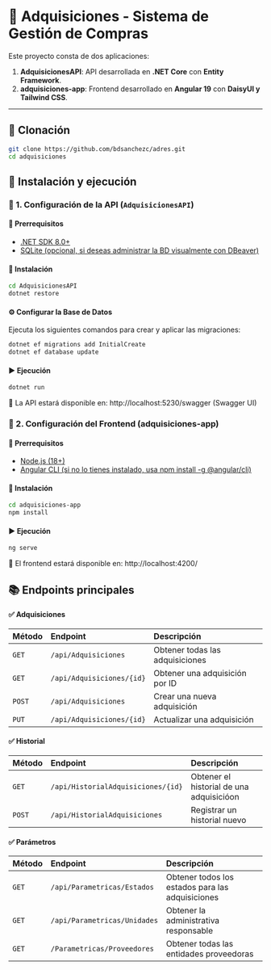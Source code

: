 
# 📌 Adquisiciones - Sistema de Gestión de Compras

Este proyecto consta de dos aplicaciones:
1. **AdquisicionesAPI**: API desarrollada en **.NET Core** con **Entity Framework**.
2. **adquisiciones-app**: Frontend desarrollado en **Angular 19** con **DaisyUI y Tailwind CSS**.

---

## 📌 Clonación
```sh
git clone https://github.com/bdsanchezc/adres.git
cd adquisiciones
```

## 🚀 Instalación y ejecución

### 🔹 1. Configuración de la API (`AdquisicionesAPI`)
#### **📌 Prerrequisitos**
- [.NET SDK 8.0+](https://dotnet.microsoft.com/en-us/download)
- [SQLite (opcional, si deseas administrar la BD visualmente con DBeaver)](https://dbeaver.io/)

#### **📌 Instalación**
```sh
cd AdquisicionesAPI
dotnet restore
```

#### **⚙️ Configurar la Base de Datos**
Ejecuta los siguientes comandos para crear y aplicar las migraciones:
```sh
dotnet ef migrations add InitialCreate
dotnet ef database update
```

#### **▶️ Ejecución**
```sh
dotnet run
```
 🔹 La API estará disponible en: http://localhost:5230/swagger (Swagger UI)

### 🔹 2. Configuración del Frontend (adquisiciones-app)
#### **📌 Prerrequisitos**
- [Node.js (18+)](https://nodejs.org/es)
- [Angular CLI (si no lo tienes instalado, usa npm install -g @angular/cli)](https://dbeaver.io/)

#### **📌 Instalación**
```sh
cd adquisiciones-app
npm install
```

#### **▶️ Ejecución**
```sh
ng serve
```
🔹 El frontend estará disponible en: http://localhost:4200/

## 📚 Endpoints principales
#### **✅ Adquisiciones**

| Método | Endpoint | Descripción |
| :---|:---|:--- |
| `GET`  | `/api/Adquisiciones`     | Obtener todas las adquisiciones |
| `GET`  | `/api/Adquisiciones/{id}`     | Obtener una adquisición por ID |
| `POST`  | `/api/Adquisiciones`     | Crear una nueva adquisición |
| `PUT`  | `/api/Adquisiciones/{id}`     | Actualizar una adquisición |

#### **✅ Historial**
| Método | Endpoint | Descripción |
| :---|:---|:--- |
| `GET`  | `/api/HistorialAdquisiciones/{id}`     | Obtener el historial de una adquisicióon |
| `POST`  | `/api/HistorialAdquisiciones`     | Registrar un historial nuevo |

#### **✅ Parámetros**

| Método | Endpoint | Descripción |
| :---|:---|:--- |
| `GET`  | `/api/Parametricas/Estados`     | Obtener todos los estados para las adquisiciones |
| `GET`  | `/api/Parametricas/Unidades`     | Obtener la administrativa responsable |
| `GET`  | `/Parametricas/Proveedores`     | Obtener todas las entidades proveedoras |
